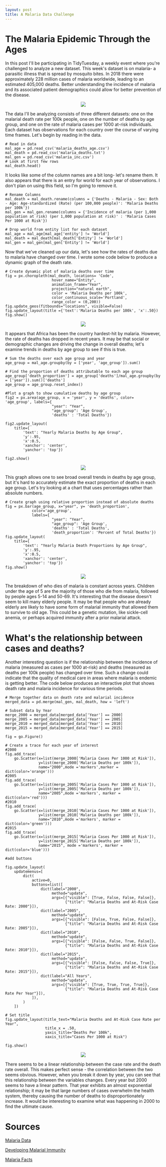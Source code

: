 ```yaml
---
layout: post
title: A Malaria Data Challenge
---
```

# The Malaria Epidemic Through the Ages
In this post I'll be participating in TidyTuesday, a weekly event where you're challenged to analyze a new dataset. This week's dataset is on malaria- a parasitic illness that is spread by mosquito bites. In 2018 there were approximately 228 million cases of malaria worldwide, leading to an estimated 405,000 deaths. Better understanding the incidence of malaria and its associated patient demographics could allow for better prevention of the disease. 
<p align="center">
  <img src="https://www.aljazeera.com/mritems/imagecache/mbdxxlarge/mritems/Images/2018/4/24/8a469872b46c4956855d23f56e6f210e_18.jpg">
</p>

The data I'll be analyzing consists of three different datasets: one on the malarial death rate per 100k people, one on the number of deaths by age group, and one on the rate of malaria cases per 1000 at-risk individuals. 
Each dataset has observations for each country over the course of varying time frames. Let's begin by reading in the data.

```python3
# Read in data
mal_age = pd.read_csv('malaria_deaths_age.csv')
mal_death = pd.read_csv('malaria_deaths.txt')
mal_gen = pd.read_csv('malaria_inc.csv')
# Look at first few rows 
mal_death.head()
```
It looks like some of the column names are a bit long- let's rename them. It also appears that there is an entry for world for each year of observations. I don't plan on using this field, so I'm going to remove it.

```python3
# Rename Columns
mal_death = mal_death.rename(columns = {'Deaths - Malaria - Sex: Both - Age: Age-standardized (Rate) (per 100,000 people)': 'Malaria Deaths per 100k'})
mal_gen = mal_gen.rename(columns = {'Incidence of malaria (per 1,000 population at risk) (per 1,000 population at risk)' : 'Malaria Cases Per 1000 at Risk'})

# Drop world from entity list for each dataset
mal_age = mal_age[mal_age['entity'] != 'World']
mal_death = mal_death[mal_death['Entity'] != 'World']
mal_gen = mal_gen[mal_gen['Entity'] != 'World']
```
Now that we've cleaned up our data, let's see how the rates of deaths due to malaria have changed over time. I wrote some code below to produce a dynamic graph of the death rate.
```python3
# Create dynamic plot of malaria deaths over time
fig = px.choropleth(mal_death, locations= 'Code',
                     hover_name="Entity",
                     animation_frame="Year",
                     projection="natural earth",
                     color = 'Malaria Deaths per 100k',
                     color_continuous_scale='Portland',
                     range_color = (0,200))
fig.update_geos(fitbounds="locations", visible=False)
fig.update_layout(title ={'text':'Malaria Deaths per 100k', 'x':.50})
fig.show()
```

<p align="center">
  <img src="https://raw.githubusercontent.com/joekrinke15/JoeKrinke15.github.io/master/img/WorldMalaria.gif">
</p>

It appears that Africa has been the country hardest-hit by malaria. However, the rate of deaths has dropped in recent years. It may be that social or demographic changes are driving the change in overall deaths; let's examine trends in deaths by age group to see if this is true.

```python3
# Sum the deaths over each age group and year
age_group = mal_age.groupby(by = ['year', 'age_group']).sum()

# Find the proportion of deaths attributable to each age group
age_group['death_proportion'] = age_group['deaths']/mal_age.groupby(by = ['year']).sum()['deaths']
age_group = age_group.reset_index()

#Plot a graph to show cumulative deaths by age group
fig2 = px.area(age_group, x = 'year', y = 'deaths', color= 'age_group', labels={
                     "year": "Year",
                     "age_group": 'Age Group',
                     'deaths' : 'Total Deaths'})

fig2.update_layout(
    title={
        'text': "Yearly Malaria Deaths by Age Group",
        'y':.95,
        'x':0.5,
        'xanchor': 'center',
        'yanchor': 'top'})

fig2.show()
```
<p align="center">
  <img src="https://raw.githubusercontent.com/joekrinke15/JoeKrinke15.github.io/master/img/MalariaDeathsAge.PNG">
</p>

This graph allows one to see broad overall trends in deaths by age group, but it's hard to accurately estimate the exact proportion of deaths in each age group. Let's try looking at a chart that uses percentages rather than absolute numbers.

```python3
# Create graph using relative proportion instead of absolute deaths
fig = px.bar(age_group, x="year", y= 'death_proportion', 
            color='age_group',
            labels={
                     "year": "Year",
                     "age_group": 'Age Group',
                     'deaths' : 'Total Deaths',
                     'death_proportion': 'Percent of Total Deaths'})
fig.update_layout(
    title={
        'text': "Yearly Malaria Death Proportions by Age Group",
        'y':.95,
        'x':0.5,
        'xanchor': 'center',
        'yanchor': 'top'})
fig.show()
```
<p align="center">
  <img src="https://raw.githubusercontent.com/joekrinke15/JoeKrinke15.github.io/master/img/MalariaPropAgeRate.PNG">
</p>
The breakdown of who dies of malaria is constant across years. Children under the age of 5 are the majority of those who die from malaria, followed by people ages 5-14 and 50-69. It's interesting that the disease doesn't seem to kill many elderly people. It may be that people who are already elderly are likely to have some form of malarial immunity that allowed them to survive to old age. This could be a genetic mutation, like sickle-cell anemia, or perhaps acquired immunity after a prior malarial attack.

# What's the relationship between cases and deaths?

Another interesting question is if the relationship between the incidence of malaria (measured as cases per 1000 at-risk) and deaths (measured  as deaths per 100k people) has changed over time. Such a change could indicate that the quality of medical care in areas where malaria is endemic is getting better. The code below produces an interactive plot that shows death rate and malaria incidence for various time periods.

```python3
# Merge together data on death rate and malarial incidence
merged_data = pd.merge(mal_gen, mal_death, how = 'left')

# Subset data by Year
merge_2000 = merged_data[merged_data['Year'] == 2000]
merge_2005 = merged_data[merged_data['Year'] == 2005]
merge_2010 = merged_data[merged_data['Year'] == 2010]
merge_2015 = merged_data[merged_data['Year'] == 2015]

fig = go.Figure()

# Create a trace for each year of interest
#2000
fig.add_trace(
    go.Scatter(x=list(merge_2000['Malaria Cases Per 1000 at Risk']),
               y=list(merge_2000['Malaria Deaths per 100k']),
               name="2000",mode ='markers',marker = dict(color='orange')))
#2005
fig.add_trace(
    go.Scatter(x=list(merge_2005['Malaria Cases Per 1000 at Risk']),
               y=list(merge_2005['Malaria Deaths per 100k']),
               name="2005",mode ='markers', marker = dict(color='red')))
#2010
fig.add_trace(
    go.Scatter(x=list(merge_2010['Malaria Cases Per 1000 at Risk']),
               y=list(merge_2010['Malaria Deaths per 100k']),
               name="2010",mode ='markers', marker = dict(color='green')))
#2015
fig.add_trace(
    go.Scatter(x=list(merge_2015['Malaria Cases Per 1000 at Risk']),
               y=list(merge_2015['Malaria Deaths per 100k']),
               name="2015", mode ='markers', marker = dict(color='blue')))

#add buttons

fig.update_layout(
    updatemenus=[
        dict(
            active=0,
            buttons=list([
                dict(label="2000",
                     method="update",
                     args=[{"visible": [True, False, False, False]},
                           {"title": "Malaria Deaths and At-Risk Case Rate: 2000"}]),
                dict(label="2005",
                     method="update",
                     args=[{"visible": [False, True, False, False]},
                           {"title": "Malaria Deaths and At-Risk Case Rate: 2005"}]),
                dict(label="2010",
                     method="update",
                     args=[{"visible": [False, False, True, False]},
                           {"title": "Malaria Deaths and At-Risk Case Rate: 2010"}]),
                dict(label="2015",
                     method="update",
                     args=[{"visible": [False, False, False, True]},
                           {"title": "Malaria Deaths and At-Risk Case Rate: 2015"}]),
                dict(label="All Years",
                     method="update",
                     args=[{"visible": [True, True, True, True]},
                           {"title": "Malaria Deaths and At-Risk Case Rate Per Year"}]),
            ]),
        )
    ])

# Set title
fig.update_layout(title_text="Malaria Deaths and At-Risk Case Rate per Year", 
                  title_x = .50,
                  yaxis_title="Deaths Per 100k",
                  xaxis_title="Cases Per 1000 at Risk")

fig.show()
```
<p align="center">
  <img src="https://raw.githubusercontent.com/joekrinke15/JoeKrinke15.github.io/master/img/CaseRateDaths.gif">
</p>
There seems to be a linear relationship between the case rate and the death rate overall. This makes perfect sense - the correlation between the two seems obvious. However, when you break it down by year, you can see that this relationship between the variables changes. Every year but 2000 seems to have a linear pattern. That year exhibits an almost exponential relationship; it may be that large numbers of cases overwhelm the health system, thereby causing the number of deaths to disproportionately increase. It would be interesting to examine what was happening in 2000 to find the ultimate cause.

# Sources

[Malaria Data](https://github.com/rfordatascience/tidytuesday/tree/master/data/2018/2018-11-13)

[Developing Malarial Immunity](https://www.cdc.gov/parasites/malaria/index.html)

[Malaria Facts](https://www.who.int/news-room/fact-sheets/detail/malaria)

